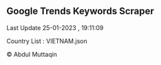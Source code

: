 

## Google Trends Keywords Scraper 
 
Last Update 25-01-2023 , 19:11:09

Country List :
VIETNAM.json



© Abdul Muttaqin 
